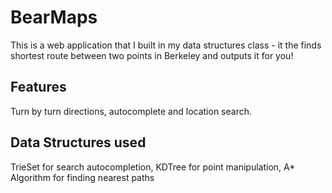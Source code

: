 # BearMaps
 This is a web application that I built in my data structures class - it the finds shortest route between two points in Berkeley and outputs it for you! 
 
## Features
Turn by turn directions, autocomplete and location search. 

## Data Structures used
TrieSet for search autocompletion, KDTree for point manipulation, A* Algorithm for finding nearest paths
